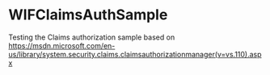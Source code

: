 # WIFClaimsAuthSample
Testing the Claims authorization sample based on https://msdn.microsoft.com/en-us/library/system.security.claims.claimsauthorizationmanager(v=vs.110).aspx
